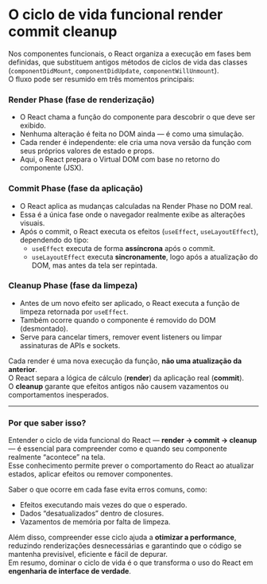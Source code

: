 # O ciclo de vida funcional render commit cleanup

Nos componentes funcionais, o React organiza a execução em fases bem definidas, que substituem antigos métodos de ciclos de vida das classes (`componentDidMount`, `componentDidUpdate`, `componentWillUnmount`).  
O fluxo pode ser resumido em três momentos principais:

### **Render Phase (fase de renderização)**

- O React chama a função do componente para descobrir o que deve ser exibido.
- Nenhuma alteração é feita no DOM ainda — é como uma simulação.
- Cada render é independente: ele cria uma nova versão da função com seus próprios valores de estado e props.
- Aqui, o React prepara o Virtual DOM com base no retorno do componente (JSX).

### **Commit Phase (fase da aplicação)**

- O React aplica as mudanças calculadas na Render Phase no DOM real.
- Essa é a única fase onde o navegador realmente exibe as alterações visuais.
- Após o commit, o React executa os efeitos (`useEffect`, `useLayoutEffect`), dependendo do tipo:
  - `useEffect` executa de forma **assíncrona** após o commit.
  - `useLayoutEffect` executa **sincronamente**, logo após a atualização do DOM, mas antes da tela ser repintada.

### **Cleanup Phase (fase da limpeza)**

- Antes de um novo efeito ser aplicado, o React executa a função de limpeza retornada por `useEffect`.
- Também ocorre quando o componente é removido do DOM (desmontado).
- Serve para cancelar timers, remover event listeners ou limpar assinaturas de APIs e sockets.

Cada render é uma nova execução da função, **não uma atualização da anterior**.  
O React separa a lógica de cálculo (**render**) da aplicação real (**commit**).  
O **cleanup** garante que efeitos antigos não causem vazamentos ou comportamentos inesperados.

---

### **Por que saber isso?**

Entender o ciclo de vida funcional do React — **render → commit → cleanup** — é essencial para compreender como e quando seu componente realmente “acontece” na tela.  
Esse conhecimento permite prever o comportamento do React ao atualizar estados, aplicar efeitos ou remover componentes.

Saber o que ocorre em cada fase evita erros comuns, como:

- Efeitos executando mais vezes do que o esperado.
- Dados “desatualizados” dentro de closures.
- Vazamentos de memória por falta de limpeza.

Além disso, compreender esse ciclo ajuda a **otimizar a performance**, reduzindo renderizações desnecessárias e garantindo que o código se mantenha previsível, eficiente e fácil de depurar.  
Em resumo, dominar o ciclo de vida é o que transforma o uso do React em **engenharia de interface de verdade**.
